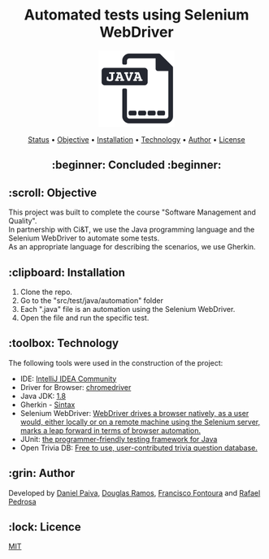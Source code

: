 <h1 align="center"> Automated tests using Selenium WebDriver</h1>

<p align="center">
    <img src="./images/java.png" width="150">
</p>

<p align="center">
 <a href="#status">Status</a> • 
 <a href="#objetivo">Objective</a> •
 <a href="#instalacao">Installation</a> • 
 <a href="#tecnologias">Technology</a> • 
 <a href="#autor">Author</a> • 
 <a href="#licenca">License</a>
</p>

<h2 align="center" id=status> 
	:beginner: Concluded :beginner:
</h2>

<h2 id=objetivo>:scroll: Objective</h2>
This project was built to complete the course "Software Management and Quality".<br>
In partnership with Ci&T, we use the Java programming language and the Selenium WebDriver to automate some tests.<br>
As an appropriate language for describing the scenarios, we use Gherkin.<br>

<h2 id=instalacao>:clipboard: Installation</h2>

1. Clone the repo.
2. Go to the "src/test/java/automation" folder
3. Each ".java" file is an automation using the Selenium WebDriver.
4. Open the file and run the specific test.

<h2 id=tecnologias>:toolbox: Technology</h2>

The following tools were used in the construction of the project:

- IDE: <a href="https://code.visualstudio.com/download">IntelliJ IDEA Community</a>
- Driver for Browser: <a href="https://chromedriver.chromium.org/downloads">chromedriver</a>
- Java JDK: <a href="https://www.oracle.com/br/java/technologies/javase/javase-jdk8-downloads.html">1.8</a>
- Gherkin - <a href="https://junit.org/junit5/">Sintax</a>
- Selenium WebDriver: <a href="https://www.selenium.dev/documentation/en/webdriver/">WebDriver drives a browser natively, as a user would, either locally or on a remote machine using the Selenium server, marks a leap forward in terms of browser automation.</a>
- JUnit: <a href="https://junit.org/junit5/">the programmer-friendly testing framework for Java</a>
- Open Trivia DB: <a href="https://junit.org/junit5/">Free to use, user-contributed trivia question database.</a>

<h2 id=autor>:grin: Author</h2>

Developed by <a href="https://www.linkedin.com/in/danhpaiva/" target="_blank">Daniel Paiva</a>, <a href="https://www.linkedin.com/in/douglas-ramos-78362099/" target="_blank">Douglas Ramos</a>, <a href="https://www.linkedin.com/in/francisco-fontoura/" target="_blank">Francisco Fontoura</a> and <a href="https://www.linkedin.com/in/rafael-ferreira-pedrosa-021b16ba/" target="_blank">Rafael Pedrosa</a>

<h2 id=licenca>:lock: Licence</h2>
<a href="https://github.com/danhpaiva/windows-themes/blob/main/LICENSE" target="_blank">MIT</a>
